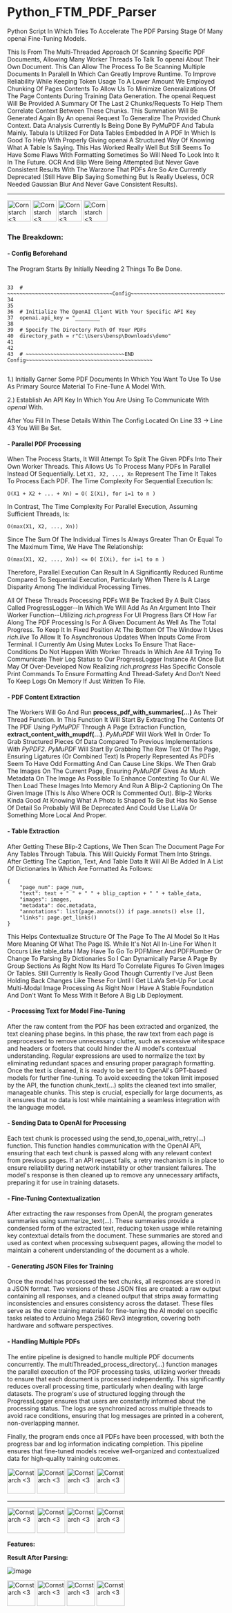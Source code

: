 # Python_FTM_PDF_Parser
Python Script In Which Tries To Accelerate The PDF Parsing Stage Of Many openai Fine-Tuning Models. 

This Is From The Multi-Threaded Approach Of Scanning Specific PDF Documents, Allowing Many Worker Threads To Talk To openai About Their Own Document. This Can Allow The Process To Be Scanning Multiple Documents In Paralell In Which Can Greatly Improve Runtime. To Improve Reliability While Keeping Token Usage To A Lower Amount We Employed Chunking Of Pages Contents To Allow Us To Minimize Generalizations Of The Page Contents During Training Data Generation. The openai Request Will Be Provided A Summary Of The Last 2 Chunks/Requests To Help Them Correlate Context Between These Chunks. This Summation Will Be Generated Again By An openai Request To Generalize The Provided Chunk Context. Data Analysis Currently Is Being Done By PyMuPDF And Tabula Mainly. Tabula Is Utilized For Data Tables Embedded In A PDF In Which Is Good To Help With Properly Giving openai A Structured Way Of Knowing What A Table Is Saying. This Has Worked Really Well But Still Seems To Have Some Flaws With Formatting Sometimes So Will Need To Look Into It In The Future. OCR And Blip Were Being Attempted But Never Gave Consistent Results With The Warzone That PDFs Are So Are Currently Deprecated (Still Have Blip Saying Something But Is Really Useless, OCR Needed Gaussian Blur And Never Gave Consistent Results).

----------------------------------------------

<img src="https://github.com/user-attachments/assets/b6920c17-2da4-4c3f-8efc-b94893955e04" alt="Cornstarch <3" width="55" height="49"> <img src="https://github.com/user-attachments/assets/b6920c17-2da4-4c3f-8efc-b94893955e04" alt="Cornstarch <3" width="55" height="49"> <img src="https://github.com/user-attachments/assets/b6920c17-2da4-4c3f-8efc-b94893955e04" alt="Cornstarch <3" width="55" height="49"> <img src="https://github.com/user-attachments/assets/b6920c17-2da4-4c3f-8efc-b94893955e04" alt="Cornstarch <3" width="55" height="49">


### **The Breakdown:**

  #### **- Config Beforehand**
  The Program Starts By Initially Needing 2 Things To Be Done. 

```

33  # ~~~~~~~~~~~~~~~~~~~~~~~~~~~~~~~~~~Config~~~~~~~~~~~~~~~~~~~~~~~~~~~~~~~~~~~~~~~~~~~
34  
35  
36  # Initialize The OpenAI Client With Your Specific API Key
37  openai.api_key = "________"
38  
39  # Specify The Directory Path Of Your PDFs
40  directory_path = r"C:\Users\bensp\Downloads\demo"
41  
42  
43  # ~~~~~~~~~~~~~~~~~~~~~~~~~~~~~~~~END Config~~~~~~~~~~~~~~~~~~~~~~~~~~~~~~~~~~~~~~~~~


```

  1.) Initially Garner Some PDF Documents In Which You Want To Use To Use As Primary Source Material To Fine-Tune A Model With.
  
  2.) Establish An API Key In Which You Are Using To Communicate With _openai_ With.
  
  After You Fill In These Details Within The Config Located On Line 33 -> Line 43 You Will Be Set.

  #### **- Parallel PDF Processing**
  When The Process Starts, It Will Attempt To Split The Given PDFs Into Their Own Worker Threads. This Allows Us To Process Many PDFs In Parallel Instead Of Sequentially. Let `X1, X2, ..., Xn` Represent The Time It Takes To Process Each PDF. The Time Complexity For Sequential Execution Is:
  
  ```
  O(X1 + X2 + ... + Xn) = O( Σ(Xi), for i=1 to n )
  ```


  
  In Contrast, The Time Complexity For Parallel Execution, Assuming Sufficient Threads, Is:
  ```
  O(max(X1, X2, ..., Xn))
  ```

  
  
  Since The Sum Of The Individual Times Is Always Greater Than Or Equal To The Maximum Time, We Have The Relationship:

  ```
  O(max(X1, X2, ..., Xn)) <= O( Σ(Xi), for i=1 to n )
  ```
 
  
  Therefore, Parallel Execution Can Result In A Significantly Reduced Runtime Compared To Sequential Execution, Particularly When There Is A Large Disparity Among The Individual Processing Times.

  
  All Of These Threads Processing PDFs Will Be Tracked By A Built Class Called ProgressLogger--In Which We Will Add As An Argument Into Their Worker Function--Utilizing _rich.progress_ For UI Progress Bars Of How Far Along The PDF Processing Is For A Given Document As Well As The Total Progress. To Keep It In Fixed Position At The Bottom Of The Window It Uses _rich.live_ To Allow It To Asynchronous Updates When Inputs Come From Terminal. I Currently Am Using Mutex Locks To Ensure That Race-Conditions Do Not Happen With Worker Threads In Which Are All Trying To Communicate Their Log Status to Our ProgressLogger Instance At Once But May Of Over-Developed Now Realizing _rich.progress_ Has Specific Console Print Commands To Ensure Formatting And Thread-Safety And Don't Need To Keep Logs On Memory If Just Written To File.

  #### **- PDF Content Extraction**
  The Workers Will Go And Run **process_pdf_with_summaries(...)** As Their Thread Function. In This Function It Will Start By Extracting The Contents Of The PDF Using _PyMuPDF_ Through A Page Extraction Function, **extract_content_with_mupdf(...)**. _PyMuPDF_ Will Work Well In Order To Grab Structured Pieces Of Data Compared To Previous Implementations With _PyPDF2_. _PyMuPDF_ Will Start By Grabbing The Raw Text Of The Page, Ensuring Ligatures (Or Combined Text) Is Properly Represented As PDFs Seem To Have Odd Formatting And Can Cause Line Skips. We Then Grab The Images On The Current Page, Ensuring _PyMuPDF_ Gives As Much Metadata On The Image As Possible To Enhance Contexting To Our AI. We Then Load These Images Into Memory And Run A Blip-2 Captioning On The Given Image (This Is Also Where OCR Is Commented Out). Blip-2 Works Kinda Good At Knowing What A Photo Is Shaped To Be But Has No Sense Of Detail So Probably Will Be Deprecated And Could Use LLaVa Or Something More Local And Proper.

  #### **- Table Extraction**
  After Getting These Blip-2 Captions, We Then Scan The Document Page For Any Tables Through Tabula. This Will Quickly Format Them Into Strings. After Getting The Caption, Text, And Table Data It Will All Be Added In A List Of Dictionaries In Which Are Formatted As Follows:
  ```
  {
      "page_num": page_num,
      "text": text + " " + " " + blip_caption + " " + table_data,
      "images": images,
      "metadata": doc.metadata,
      "annotations": list(page.annots()) if page.annots() else [],
      "links": page.get_links()
  }
  ```
  This Helps Contextualize Structure Of The Page To The AI Model So It Has More Meaning Of What The Page IS. While It's Not All In-Line For When It Occurs Like table_data I May Have To Go To PDFMiner And PDFPlumber Or Change To Parsing By Dictionaries So I Can Dynamically Parse A Page By Group Sections As Right Now Its Hard To Correlate Figures To Given Images Or Tables. Still Currently Is Really Good Though Currently I've Just Been Holding Back Changes Like These For Until I Get LLaVa Set-Up For Local Multi-Modal Image Processing As Right Now I Have A Stable Foundation And Don't Want To Mess With It Before A Big Lib Deployment.
  
  #### **- Processing Text for Model Fine-Tuning**
After the raw content from the PDF has been extracted and organized, the text cleaning phase begins. In this phase, the raw text from each page is preprocessed to remove unnecessary clutter, such as excessive whitespace and headers or footers that could hinder the AI model's contextual understanding. Regular expressions are used to normalize the text by eliminating redundant spaces and ensuring proper paragraph formatting.
Once the text is cleaned, it is ready to be sent to OpenAI's GPT-based models for further fine-tuning. To avoid exceeding the token limit imposed by the API, the function chunk_text(...) splits the cleaned text into smaller, manageable chunks. This step is crucial, especially for large documents, as it ensures that no data is lost while maintaining a seamless integration with the language model.

#### **- Sending Data to OpenAI for Processing**
Each text chunk is processed using the send_to_openai_with_retry(...) function. This function handles communication with the OpenAI API, ensuring that each text chunk is passed along with any relevant context from previous pages. If an API request fails, a retry mechanism is in place to ensure reliability during network instability or other transient failures. The model's response is then cleaned up to remove any unnecessary artifacts, preparing it for use in training datasets.

#### **- Fine-Tuning Contextualization**
After extracting the raw responses from OpenAI, the program generates summaries using summarize_text(...). These summaries provide a condensed form of the extracted text, reducing token usage while retaining key contextual details from the document. These summaries are stored and used as context when processing subsequent pages, allowing the model to maintain a coherent understanding of the document as a whole.

#### **- Generating JSON Files for Training**
Once the model has processed the text chunks, all responses are stored in a JSON format. Two versions of these JSON files are created: a raw output containing all responses, and a cleaned output that strips away formatting inconsistencies and ensures consistency across the dataset. These files serve as the core training material for fine-tuning the AI model on specific tasks related to Arduino Mega 2560 Rev3 integration, covering both hardware and software perspectives.

#### **- Handling Multiple PDFs**
The entire pipeline is designed to handle multiple PDF documents concurrently. The multiThreaded_process_directory(...) function manages the parallel execution of the PDF processing tasks, utilizing worker threads to ensure that each document is processed independently. This significantly reduces overall processing time, particularly when dealing with large datasets.
The program's use of structured logging through the ProgressLogger ensures that users are constantly informed about the processing status. The logs are synchronized across multiple threads to avoid race conditions, ensuring that log messages are printed in a coherent, non-overlapping manner.

Finally, the program ends once all PDFs have been processed, with both the progress bar and log information indicating completion. This pipeline ensures that fine-tuned models receive well-organized and contextualized data for high-quality training outcomes.

<img src="https://github.com/user-attachments/assets/1fc90166-a62b-4d91-a087-5da5a3a7076f" alt="Cornstarch <3" width="65" height="59"> <img src="https://github.com/user-attachments/assets/1fc90166-a62b-4d91-a087-5da5a3a7076f" alt="Cornstarch <3" width="65" height="59"> <img src="https://github.com/user-attachments/assets/1fc90166-a62b-4d91-a087-5da5a3a7076f" alt="Cornstarch <3" width="65" height="59"> <img src="https://github.com/user-attachments/assets/1fc90166-a62b-4d91-a087-5da5a3a7076f" alt="Cornstarch <3" width="65" height="59">

----------------------------------------------

<img src="https://github.com/user-attachments/assets/2c82de29-71b0-433a-bc10-3778026b74a7" alt="Cornstarch <3" width="65" height="59">  <img src="https://github.com/user-attachments/assets/2c82de29-71b0-433a-bc10-3778026b74a7" alt="Cornstarch <3" width="65" height="59">  <img src="https://github.com/user-attachments/assets/2c82de29-71b0-433a-bc10-3778026b74a7" alt="Cornstarch <3" width="65" height="59">  <img src="https://github.com/user-attachments/assets/2c82de29-71b0-433a-bc10-3778026b74a7" alt="Cornstarch <3" width="65" height="59"> 


**Features:**

  **Result After Parsing:**
  
  ![image](https://github.com/user-attachments/assets/5582883a-eac1-4cae-bae1-d388cef04758)


<img src="https://github.com/user-attachments/assets/b568a6eb-aa1d-4379-80a8-938dd51fa068" alt="Cornstarch <3" width="65" height="59"> <img src="https://github.com/user-attachments/assets/b568a6eb-aa1d-4379-80a8-938dd51fa068" alt="Cornstarch <3" width="65" height="59"> <img src="https://github.com/user-attachments/assets/b568a6eb-aa1d-4379-80a8-938dd51fa068" alt="Cornstarch <3" width="65" height="59"> <img src="https://github.com/user-attachments/assets/b568a6eb-aa1d-4379-80a8-938dd51fa068" alt="Cornstarch <3" width="65" height="59">
